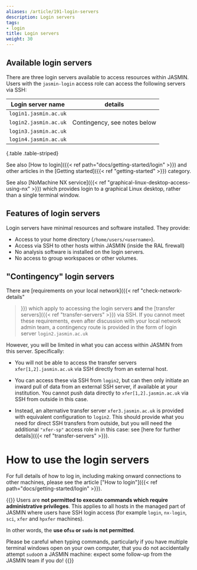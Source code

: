 ```yaml
---
aliases: /article/191-login-servers
description: Login servers
tags:
- login
title: Login servers
weight: 30
---
```


## Available login servers

There are three login servers available to access resources within JASMIN.
Users with the `jasmin-login` access role can access the following servers via
SSH:

Login server name | details |
|---|---|  
| `login1.jasmin.ac.uk`  | | 
| `login2.jasmin.ac.uk`  | Contingency, see notes below  |
| `login3.jasmin.ac.uk`  |  |
| `login4.jasmin.ac.uk`  | |
{.table .table-striped}
  
See also [How to login]({{< ref path="docs/getting-started/login" >}}) and other articles in the [Getting started]({{< ref "getting-started" >}}) category.

See also [NoMachine NX service]({{< ref "graphical-linux-desktop-access-using-nx" >}}) which provides login to a graphical Linux desktop, rather than a
single terminal window.

## Features of login servers

Login servers have minimal resources and software installed. They provide:

  * Access to your home directory (`/home/users/<username>`).
  * Access via SSH to other hosts within JASMIN (inside the RAL firewall)
  * No analysis software is installed on the login servers.
  * No access to group workspaces or other volumes.

## "Contingency" login servers

There are [requirements on your local network]({{< ref "check-network-details"
>}}) which apply to accessing the login servers **and** the [transfer
servers]({{< ref "transfer-servers" >}}) via SSH. If you cannot meet these
requirements, even after discussion with your local network admin team, a
contingency route is provided in the form of login server
`login2.jasmin.ac.uk`

However, you will be limited in what you can access within JASMIN from this
server. Specifically:

  * You will not be able to access the transfer servers `xfer[1,2].jasmin.ac.uk` via SSH directly from an external host.  

  * You can access these via SSH from `login2`, but can then only initiate an inward pull of data from an external SSH server, if available at your institution. You cannot push data directly to `xfer[1,2].jasmin.ac.uk` via SSH from outside in this case.
  * Instead, an alternative transfer server `xfer3.jasmin.ac.uk` is provided with equivalent configuration to `login2`. This should provide what you need for direct SSH transfers from outside, but you will need the additional `"xfer-sp"` access role in in this case: see [here for further details]({{< ref "transfer-servers" >}}).

# How to use the login servers

For full details of how to log in, including making onward connections to
other machines, please see the article ["How to login"]({{< ref path="docs/getting-started/login" >}}).

{{<alert type="danger">}}
Users are **not permitted to execute commands which require
administrative privileges**. This applies to all hosts in the managed part of
JASMIN where users have SSH login access (for example `login`, `nx-login`,
`sci`, `xfer` and `hpxfer` machines).


In other words, the **use of`su` or
`sudo` is not permitted**.

Please be careful when typing commands,
particularly if you have multiple terminal windows open on your own computer,
that you do not accidentally attempt `sudo`on a JASMIN machine: expect some
follow-up from the JASMIN team if you do!
{{</alert>}}
